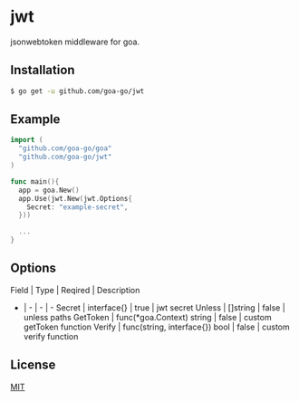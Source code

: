 # jwt
jsonwebtoken middleware for goa.

## Installation

```bash
$ go get -u github.com/goa-go/jwt
```

## Example
```go
import (
  "github.com/goa-go/goa"
  "github.com/goa-go/jwt"
)

func main(){
  app = goa.New()
  app.Use(jwt.New(jwt.Options{
    Secret: "example-secret",
  }))

  ...
}
```

## Options

Field | Type | Reqired | Description
- | - | - | -
Secret | interface{} | true | jwt secret
Unless | []string | false | unless paths
GetToken | func(*goa.Context) string | false | custom getToken function
Verify | func(string, interface{}) bool | false | custom verify function

## License

[MIT](https://github.com/goa-go/goa/blob/master/LICENSE)
